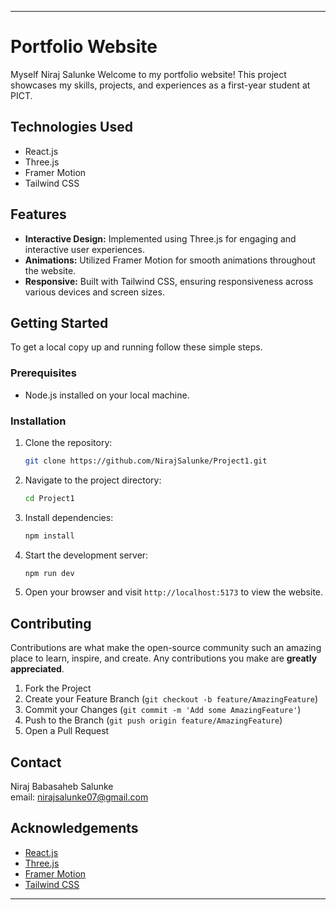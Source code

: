 
---

# Portfolio Website
Myself Niraj Salunke
Welcome to my portfolio website! This project showcases my skills, projects, and experiences as a first-year student at PICT.

## Technologies Used
- React.js
- Three.js
- Framer Motion
- Tailwind CSS

## Features
- **Interactive Design:** Implemented using Three.js for engaging and interactive user experiences.
- **Animations:** Utilized Framer Motion for smooth animations throughout the website.
- **Responsive:** Built with Tailwind CSS, ensuring responsiveness across various devices and screen sizes.

## Getting Started
To get a local copy up and running follow these simple steps.

### Prerequisites
- Node.js installed on your local machine.

### Installation
1. Clone the repository:
   ```sh
   git clone https://github.com/NirajSalunke/Project1.git
   ```
2. Navigate to the project directory:
   ```sh
   cd Project1
   ```
3. Install dependencies:
   ```sh
   npm install
   ```
4. Start the development server:
   ```sh
   npm run dev
   ```
5. Open your browser and visit `http://localhost:5173` to view the website.

## Contributing
Contributions are what make the open-source community such an amazing place to learn, inspire, and create. Any contributions you make are **greatly appreciated**.

1. Fork the Project
2. Create your Feature Branch (`git checkout -b feature/AmazingFeature`)
3. Commit your Changes (`git commit -m 'Add some AmazingFeature'`)
4. Push to the Branch (`git push origin feature/AmazingFeature`)
5. Open a Pull Request



## Contact
Niraj Babasaheb Salunke  
email: nirajsalunke07@gmail.com

## Acknowledgements
- [React.js](https://reactjs.org/)
- [Three.js](https://threejs.org/)
- [Framer Motion](https://www.framer.com/motion/)
- [Tailwind CSS](https://tailwindcss.com/)

---
